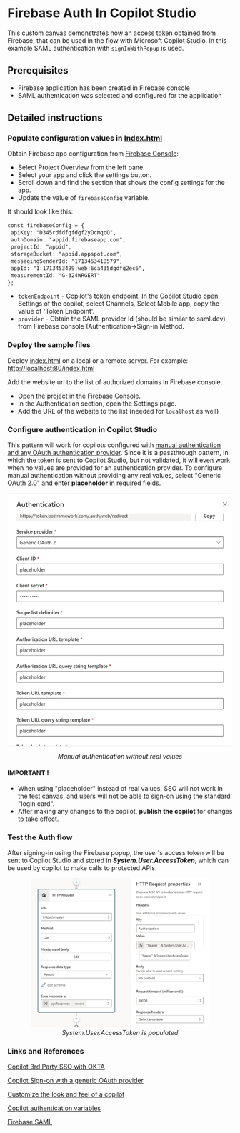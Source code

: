 # Firebase Auth In Copilot Studio

This custom canvas demonstrates how an access token obtained from Firebase, that can be used in the flow with Microsoft Copilot Studio. In this example SAML authentication with `signInWithPopup` is used. 

## Prerequisites

* Firebase application has been created in Firebase console
* SAML authentication was selected and configured for the application

## Detailed instructions

### Populate configuration values in [Index.html](public/index.html) 


Obtain Firebase app configuration from [Firebase Console](https://console.firebase.google.com):

- Select Project Overview from the left pane.
- Select your app and click the settings button.
- Scroll down and find the section that shows the config settings for the app.
- Update the value of `firebaseConfig` variable. 

It should look like this:

 ```
const firebaseConfig = {
  apiKey: "D345rdfdfgfdgf2yDcmqcQ",
  authDomain: "appid.firebaseapp.com",
  projectId: "appid",
  storageBucket: "appid.appspot.com",
  messagingSenderId: "1713453418579",
  appId: "1:1713453499:web:6ca435dgdfg2ec6",
  measurementId: "G-324WRGERT"
};
```

                 
- `tokenEndpoint` - Copilot's token endpoint. In the Copilot Studio open Settings of the copilot, select Channels, Select Mobile app, copy the value of 'Token Endpoint'.  
- `provider` - Obtain the SAML provider Id (should be similar to saml.dev) from Firebase console (Authentication->Sign-in Method. 
                                                          
### Deploy the sample files

Deploy [index.html](./public/index.html) on a local or a remote server. For example: [http://localhost:80/index.html](http://localhost:8080/index.html) 

Add the website url to the list of authorized domains in Firebase console. 

- Open the project in the [Firebase Console](https://console.firebase.google.com).
- In the Authentication section, open the Settings page.
- Add the URL of the website to the list (needed for `localhost` as well)
   

### Configure authentication in Copilot Studio

This pattern will work for copilots configured with [manual authentication and any OAuth authentication provider](https://learn.microsoft.com/en-us/microsoft-copilot-studio/configuration-end-user-authentication#manual-authentication-fields). Since it is a passthrough pattern, in which the token is sent to Copilot Studio, but not validated, it will even work when no values are provided for an authentication provider. To configure manual authentication without providing any real values, select "Generic OAuth 2.0" and enter **placeholder** in required fields.

<p align="center">
  <img src="./img/placeholder.png" alt="Manual authentication without real values" width="500px">
  <br>
  <em>Manual authentication without real values</em>
</p>


#### IMPORTANT !
- When using "placeholder" instead of real values, SSO will not work in the test canvas, and users will not be able to sign-on using the standard "login card".
- After making any changes to the copilot, **publish the copilot** for changes to take effect.


### Test the Auth flow

After signing-in using the Firebase popup, the user's access token will be sent to Copilot Studio and stored in ***System.User.AccessToken***, which can be used by copilot to make calls to protected APIs.

<p align="center">
  <img src="./img/token.png" alt="The user's access token" width="400px">
  <br>
  <em>System.User.AccessToken is populated</em>
</p>

### Links and References

[Copilot 3rd Party SSO with OKTA](https://github.com/microsoft/CopilotStudioSamples/blob/master/3rdPartySSOWithOKTA/README.md)

[Copilot  Sign-on with a generic OAuth provider](https://learn.microsoft.com/en-us/microsoft-copilot-studio/configure-sso-3p)

[Customize the look and feel of a copilot](https://learn.microsoft.com/en-us/microsoft-copilot-studio/advanced-end-user-authentication?tabs=web#authentication-variables)

[Copilot authentication variables](https://firebase.google.com/docs/auth/web/saml#web_4)

[Firebase SAML](https://firebase.google.com/docs/auth/web/saml#web_4)

